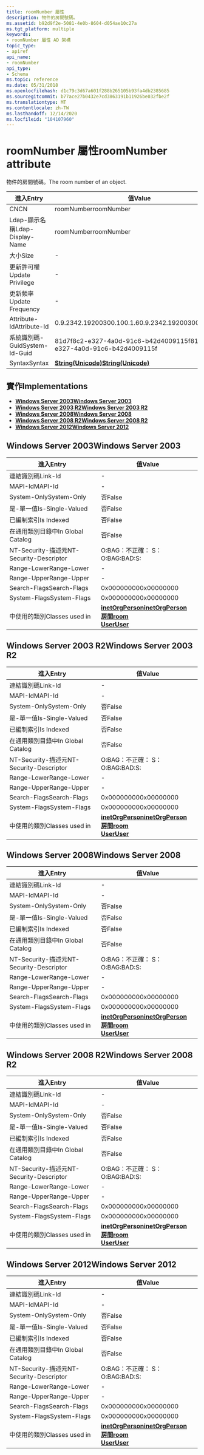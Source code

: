 ```yaml
---
title: roomNumber 屬性
description: 物件的房間號碼。
ms.assetid: b92d9f2e-5081-4e0b-8604-d054ae10c27a
ms.tgt_platform: multiple
keywords:
- roomNumber 屬性 AD 架構
topic_type:
- apiref
api_name:
- roomNumber
api_type:
- Schema
ms.topic: reference
ms.date: 05/31/2018
ms.openlocfilehash: d1c79c3d67a601f288b265105b93fa4db2385685
ms.sourcegitcommit: b77ace27b0432e7cd3863191b11926be032fbe2f
ms.translationtype: MT
ms.contentlocale: zh-TW
ms.lasthandoff: 12/14/2020
ms.locfileid: "104107960"
---
```

# <a name="roomnumber-attribute"></a><span data-ttu-id="2fdfe-104">roomNumber 屬性</span><span class="sxs-lookup"><span data-stu-id="2fdfe-104">roomNumber attribute</span></span>

<span data-ttu-id="2fdfe-105">物件的房間號碼。</span><span class="sxs-lookup"><span data-stu-id="2fdfe-105">The room number of an object.</span></span>



| <span data-ttu-id="2fdfe-106">進入</span><span class="sxs-lookup"><span data-stu-id="2fdfe-106">Entry</span></span> | <span data-ttu-id="2fdfe-107">值</span><span class="sxs-lookup"><span data-stu-id="2fdfe-107">Value</span></span> |
|-------------------|---------------------------------------------|
| <span data-ttu-id="2fdfe-108">CN</span><span class="sxs-lookup"><span data-stu-id="2fdfe-108">CN</span></span>                | <span data-ttu-id="2fdfe-109">roomNumber</span><span class="sxs-lookup"><span data-stu-id="2fdfe-109">roomNumber</span></span>                                  |
| <span data-ttu-id="2fdfe-110">Ldap-顯示名稱</span><span class="sxs-lookup"><span data-stu-id="2fdfe-110">Ldap-Display-Name</span></span> | <span data-ttu-id="2fdfe-111">roomNumber</span><span class="sxs-lookup"><span data-stu-id="2fdfe-111">roomNumber</span></span>                                  |
| <span data-ttu-id="2fdfe-112">大小</span><span class="sxs-lookup"><span data-stu-id="2fdfe-112">Size</span></span>              | \-                                          |
| <span data-ttu-id="2fdfe-113">更新許可權</span><span class="sxs-lookup"><span data-stu-id="2fdfe-113">Update Privilege</span></span>  | \-                                          |
| <span data-ttu-id="2fdfe-114">更新頻率</span><span class="sxs-lookup"><span data-stu-id="2fdfe-114">Update Frequency</span></span>  | \-                                          |
| <span data-ttu-id="2fdfe-115">Attribute-Id</span><span class="sxs-lookup"><span data-stu-id="2fdfe-115">Attribute-Id</span></span>      | <span data-ttu-id="2fdfe-116">0.9.2342.19200300.100.1.6</span><span class="sxs-lookup"><span data-stu-id="2fdfe-116">0.9.2342.19200300.100.1.6</span></span>                   |
| <span data-ttu-id="2fdfe-117">系統識別碼-Guid</span><span class="sxs-lookup"><span data-stu-id="2fdfe-117">System-Id-Guid</span></span>    | <span data-ttu-id="2fdfe-118">81d7f8c2-e327-4a0d-91c6-b42d4009115f</span><span class="sxs-lookup"><span data-stu-id="2fdfe-118">81d7f8c2-e327-4a0d-91c6-b42d4009115f</span></span>        |
| <span data-ttu-id="2fdfe-119">Syntax</span><span class="sxs-lookup"><span data-stu-id="2fdfe-119">Syntax</span></span>            | [<span data-ttu-id="2fdfe-120">**String(Unicode)**</span><span class="sxs-lookup"><span data-stu-id="2fdfe-120">**String(Unicode)**</span></span>](s-string-unicode.md) |



## <a name="implementations"></a><span data-ttu-id="2fdfe-121">實作</span><span class="sxs-lookup"><span data-stu-id="2fdfe-121">Implementations</span></span>

-   [<span data-ttu-id="2fdfe-122">**Windows Server 2003**</span><span class="sxs-lookup"><span data-stu-id="2fdfe-122">**Windows Server 2003**</span></span>](#windows-server-2003)
-   [<span data-ttu-id="2fdfe-123">**Windows Server 2003 R2**</span><span class="sxs-lookup"><span data-stu-id="2fdfe-123">**Windows Server 2003 R2**</span></span>](#windows-server-2003-r2)
-   [<span data-ttu-id="2fdfe-124">**Windows Server 2008**</span><span class="sxs-lookup"><span data-stu-id="2fdfe-124">**Windows Server 2008**</span></span>](#windows-server-2008)
-   [<span data-ttu-id="2fdfe-125">**Windows Server 2008 R2**</span><span class="sxs-lookup"><span data-stu-id="2fdfe-125">**Windows Server 2008 R2**</span></span>](#windows-server-2008-r2)
-   [<span data-ttu-id="2fdfe-126">**Windows Server 2012**</span><span class="sxs-lookup"><span data-stu-id="2fdfe-126">**Windows Server 2012**</span></span>](#windows-server-2012)

## <a name="windows-server-2003"></a><span data-ttu-id="2fdfe-127">Windows Server 2003</span><span class="sxs-lookup"><span data-stu-id="2fdfe-127">Windows Server 2003</span></span>



| <span data-ttu-id="2fdfe-128">進入</span><span class="sxs-lookup"><span data-stu-id="2fdfe-128">Entry</span></span> | <span data-ttu-id="2fdfe-129">值</span><span class="sxs-lookup"><span data-stu-id="2fdfe-129">Value</span></span> |
|------------------------|-------------------------------------------------------------------------------------------------------------------------|
| <span data-ttu-id="2fdfe-130">連結識別碼</span><span class="sxs-lookup"><span data-stu-id="2fdfe-130">Link-Id</span></span>                | \-                                                                                                                      |
| <span data-ttu-id="2fdfe-131">MAPI-Id</span><span class="sxs-lookup"><span data-stu-id="2fdfe-131">MAPI-Id</span></span>                | \-                                                                                                                      |
| <span data-ttu-id="2fdfe-132">System-Only</span><span class="sxs-lookup"><span data-stu-id="2fdfe-132">System-Only</span></span>            | <span data-ttu-id="2fdfe-133">否</span><span class="sxs-lookup"><span data-stu-id="2fdfe-133">False</span></span>                                                                                                                   |
| <span data-ttu-id="2fdfe-134">是-單一值</span><span class="sxs-lookup"><span data-stu-id="2fdfe-134">Is-Single-Valued</span></span>       | <span data-ttu-id="2fdfe-135">否</span><span class="sxs-lookup"><span data-stu-id="2fdfe-135">False</span></span>                                                                                                                   |
| <span data-ttu-id="2fdfe-136">已編制索引</span><span class="sxs-lookup"><span data-stu-id="2fdfe-136">Is Indexed</span></span>             | <span data-ttu-id="2fdfe-137">否</span><span class="sxs-lookup"><span data-stu-id="2fdfe-137">False</span></span>                                                                                                                   |
| <span data-ttu-id="2fdfe-138">在通用類別目錄中</span><span class="sxs-lookup"><span data-stu-id="2fdfe-138">In Global Catalog</span></span>      | <span data-ttu-id="2fdfe-139">否</span><span class="sxs-lookup"><span data-stu-id="2fdfe-139">False</span></span>                                                                                                                   |
| <span data-ttu-id="2fdfe-140">NT-Security-描述元</span><span class="sxs-lookup"><span data-stu-id="2fdfe-140">NT-Security-Descriptor</span></span> | <span data-ttu-id="2fdfe-141">O:BAG：不正確： S：</span><span class="sxs-lookup"><span data-stu-id="2fdfe-141">O:BAG:BAD:S:</span></span>                                                                                                            |
| <span data-ttu-id="2fdfe-142">Range-Lower</span><span class="sxs-lookup"><span data-stu-id="2fdfe-142">Range-Lower</span></span>            | \-                                                                                                                      |
| <span data-ttu-id="2fdfe-143">Range-Upper</span><span class="sxs-lookup"><span data-stu-id="2fdfe-143">Range-Upper</span></span>            | \-                                                                                                                      |
| <span data-ttu-id="2fdfe-144">Search-Flags</span><span class="sxs-lookup"><span data-stu-id="2fdfe-144">Search-Flags</span></span>           | <span data-ttu-id="2fdfe-145">0x00000000</span><span class="sxs-lookup"><span data-stu-id="2fdfe-145">0x00000000</span></span>                                                                                                              |
| <span data-ttu-id="2fdfe-146">System-Flags</span><span class="sxs-lookup"><span data-stu-id="2fdfe-146">System-Flags</span></span>           | <span data-ttu-id="2fdfe-147">0x00000000</span><span class="sxs-lookup"><span data-stu-id="2fdfe-147">0x00000000</span></span>                                                                                                              |
| <span data-ttu-id="2fdfe-148">中使用的類別</span><span class="sxs-lookup"><span data-stu-id="2fdfe-148">Classes used in</span></span>        | [<span data-ttu-id="2fdfe-149">**inetOrgPerson**</span><span class="sxs-lookup"><span data-stu-id="2fdfe-149">**inetOrgPerson**</span></span>](c-inetorgperson.md)<br/> [<span data-ttu-id="2fdfe-150">**房間**</span><span class="sxs-lookup"><span data-stu-id="2fdfe-150">**room**</span></span>](c-room.md)<br/> [<span data-ttu-id="2fdfe-151">**User**</span><span class="sxs-lookup"><span data-stu-id="2fdfe-151">**User**</span></span>](c-user.md)<br/> |



## <a name="windows-server-2003-r2"></a><span data-ttu-id="2fdfe-152">Windows Server 2003 R2</span><span class="sxs-lookup"><span data-stu-id="2fdfe-152">Windows Server 2003 R2</span></span>



| <span data-ttu-id="2fdfe-153">進入</span><span class="sxs-lookup"><span data-stu-id="2fdfe-153">Entry</span></span> | <span data-ttu-id="2fdfe-154">值</span><span class="sxs-lookup"><span data-stu-id="2fdfe-154">Value</span></span> |
|------------------------|-------------------------------------------------------------------------------------------------------------------------|
| <span data-ttu-id="2fdfe-155">連結識別碼</span><span class="sxs-lookup"><span data-stu-id="2fdfe-155">Link-Id</span></span>                | \-                                                                                                                      |
| <span data-ttu-id="2fdfe-156">MAPI-Id</span><span class="sxs-lookup"><span data-stu-id="2fdfe-156">MAPI-Id</span></span>                | \-                                                                                                                      |
| <span data-ttu-id="2fdfe-157">System-Only</span><span class="sxs-lookup"><span data-stu-id="2fdfe-157">System-Only</span></span>            | <span data-ttu-id="2fdfe-158">否</span><span class="sxs-lookup"><span data-stu-id="2fdfe-158">False</span></span>                                                                                                                   |
| <span data-ttu-id="2fdfe-159">是-單一值</span><span class="sxs-lookup"><span data-stu-id="2fdfe-159">Is-Single-Valued</span></span>       | <span data-ttu-id="2fdfe-160">否</span><span class="sxs-lookup"><span data-stu-id="2fdfe-160">False</span></span>                                                                                                                   |
| <span data-ttu-id="2fdfe-161">已編制索引</span><span class="sxs-lookup"><span data-stu-id="2fdfe-161">Is Indexed</span></span>             | <span data-ttu-id="2fdfe-162">否</span><span class="sxs-lookup"><span data-stu-id="2fdfe-162">False</span></span>                                                                                                                   |
| <span data-ttu-id="2fdfe-163">在通用類別目錄中</span><span class="sxs-lookup"><span data-stu-id="2fdfe-163">In Global Catalog</span></span>      | <span data-ttu-id="2fdfe-164">否</span><span class="sxs-lookup"><span data-stu-id="2fdfe-164">False</span></span>                                                                                                                   |
| <span data-ttu-id="2fdfe-165">NT-Security-描述元</span><span class="sxs-lookup"><span data-stu-id="2fdfe-165">NT-Security-Descriptor</span></span> | <span data-ttu-id="2fdfe-166">O:BAG：不正確： S：</span><span class="sxs-lookup"><span data-stu-id="2fdfe-166">O:BAG:BAD:S:</span></span>                                                                                                            |
| <span data-ttu-id="2fdfe-167">Range-Lower</span><span class="sxs-lookup"><span data-stu-id="2fdfe-167">Range-Lower</span></span>            | \-                                                                                                                      |
| <span data-ttu-id="2fdfe-168">Range-Upper</span><span class="sxs-lookup"><span data-stu-id="2fdfe-168">Range-Upper</span></span>            | \-                                                                                                                      |
| <span data-ttu-id="2fdfe-169">Search-Flags</span><span class="sxs-lookup"><span data-stu-id="2fdfe-169">Search-Flags</span></span>           | <span data-ttu-id="2fdfe-170">0x00000000</span><span class="sxs-lookup"><span data-stu-id="2fdfe-170">0x00000000</span></span>                                                                                                              |
| <span data-ttu-id="2fdfe-171">System-Flags</span><span class="sxs-lookup"><span data-stu-id="2fdfe-171">System-Flags</span></span>           | <span data-ttu-id="2fdfe-172">0x00000000</span><span class="sxs-lookup"><span data-stu-id="2fdfe-172">0x00000000</span></span>                                                                                                              |
| <span data-ttu-id="2fdfe-173">中使用的類別</span><span class="sxs-lookup"><span data-stu-id="2fdfe-173">Classes used in</span></span>        | [<span data-ttu-id="2fdfe-174">**inetOrgPerson**</span><span class="sxs-lookup"><span data-stu-id="2fdfe-174">**inetOrgPerson**</span></span>](c-inetorgperson.md)<br/> [<span data-ttu-id="2fdfe-175">**房間**</span><span class="sxs-lookup"><span data-stu-id="2fdfe-175">**room**</span></span>](c-room.md)<br/> [<span data-ttu-id="2fdfe-176">**User**</span><span class="sxs-lookup"><span data-stu-id="2fdfe-176">**User**</span></span>](c-user.md)<br/> |



## <a name="windows-server-2008"></a><span data-ttu-id="2fdfe-177">Windows Server 2008</span><span class="sxs-lookup"><span data-stu-id="2fdfe-177">Windows Server 2008</span></span>



| <span data-ttu-id="2fdfe-178">進入</span><span class="sxs-lookup"><span data-stu-id="2fdfe-178">Entry</span></span> | <span data-ttu-id="2fdfe-179">值</span><span class="sxs-lookup"><span data-stu-id="2fdfe-179">Value</span></span> |
|------------------------|-------------------------------------------------------------------------------------------------------------------------|
| <span data-ttu-id="2fdfe-180">連結識別碼</span><span class="sxs-lookup"><span data-stu-id="2fdfe-180">Link-Id</span></span>                | \-                                                                                                                      |
| <span data-ttu-id="2fdfe-181">MAPI-Id</span><span class="sxs-lookup"><span data-stu-id="2fdfe-181">MAPI-Id</span></span>                | \-                                                                                                                      |
| <span data-ttu-id="2fdfe-182">System-Only</span><span class="sxs-lookup"><span data-stu-id="2fdfe-182">System-Only</span></span>            | <span data-ttu-id="2fdfe-183">否</span><span class="sxs-lookup"><span data-stu-id="2fdfe-183">False</span></span>                                                                                                                   |
| <span data-ttu-id="2fdfe-184">是-單一值</span><span class="sxs-lookup"><span data-stu-id="2fdfe-184">Is-Single-Valued</span></span>       | <span data-ttu-id="2fdfe-185">否</span><span class="sxs-lookup"><span data-stu-id="2fdfe-185">False</span></span>                                                                                                                   |
| <span data-ttu-id="2fdfe-186">已編制索引</span><span class="sxs-lookup"><span data-stu-id="2fdfe-186">Is Indexed</span></span>             | <span data-ttu-id="2fdfe-187">否</span><span class="sxs-lookup"><span data-stu-id="2fdfe-187">False</span></span>                                                                                                                   |
| <span data-ttu-id="2fdfe-188">在通用類別目錄中</span><span class="sxs-lookup"><span data-stu-id="2fdfe-188">In Global Catalog</span></span>      | <span data-ttu-id="2fdfe-189">否</span><span class="sxs-lookup"><span data-stu-id="2fdfe-189">False</span></span>                                                                                                                   |
| <span data-ttu-id="2fdfe-190">NT-Security-描述元</span><span class="sxs-lookup"><span data-stu-id="2fdfe-190">NT-Security-Descriptor</span></span> | <span data-ttu-id="2fdfe-191">O:BAG：不正確： S：</span><span class="sxs-lookup"><span data-stu-id="2fdfe-191">O:BAG:BAD:S:</span></span>                                                                                                            |
| <span data-ttu-id="2fdfe-192">Range-Lower</span><span class="sxs-lookup"><span data-stu-id="2fdfe-192">Range-Lower</span></span>            | \-                                                                                                                      |
| <span data-ttu-id="2fdfe-193">Range-Upper</span><span class="sxs-lookup"><span data-stu-id="2fdfe-193">Range-Upper</span></span>            | \-                                                                                                                      |
| <span data-ttu-id="2fdfe-194">Search-Flags</span><span class="sxs-lookup"><span data-stu-id="2fdfe-194">Search-Flags</span></span>           | <span data-ttu-id="2fdfe-195">0x00000000</span><span class="sxs-lookup"><span data-stu-id="2fdfe-195">0x00000000</span></span>                                                                                                              |
| <span data-ttu-id="2fdfe-196">System-Flags</span><span class="sxs-lookup"><span data-stu-id="2fdfe-196">System-Flags</span></span>           | <span data-ttu-id="2fdfe-197">0x00000000</span><span class="sxs-lookup"><span data-stu-id="2fdfe-197">0x00000000</span></span>                                                                                                              |
| <span data-ttu-id="2fdfe-198">中使用的類別</span><span class="sxs-lookup"><span data-stu-id="2fdfe-198">Classes used in</span></span>        | [<span data-ttu-id="2fdfe-199">**inetOrgPerson**</span><span class="sxs-lookup"><span data-stu-id="2fdfe-199">**inetOrgPerson**</span></span>](c-inetorgperson.md)<br/> [<span data-ttu-id="2fdfe-200">**房間**</span><span class="sxs-lookup"><span data-stu-id="2fdfe-200">**room**</span></span>](c-room.md)<br/> [<span data-ttu-id="2fdfe-201">**User**</span><span class="sxs-lookup"><span data-stu-id="2fdfe-201">**User**</span></span>](c-user.md)<br/> |



## <a name="windows-server-2008-r2"></a><span data-ttu-id="2fdfe-202">Windows Server 2008 R2</span><span class="sxs-lookup"><span data-stu-id="2fdfe-202">Windows Server 2008 R2</span></span>



| <span data-ttu-id="2fdfe-203">進入</span><span class="sxs-lookup"><span data-stu-id="2fdfe-203">Entry</span></span> | <span data-ttu-id="2fdfe-204">值</span><span class="sxs-lookup"><span data-stu-id="2fdfe-204">Value</span></span> |
|------------------------|-------------------------------------------------------------------------------------------------------------------------|
| <span data-ttu-id="2fdfe-205">連結識別碼</span><span class="sxs-lookup"><span data-stu-id="2fdfe-205">Link-Id</span></span>                | \-                                                                                                                      |
| <span data-ttu-id="2fdfe-206">MAPI-Id</span><span class="sxs-lookup"><span data-stu-id="2fdfe-206">MAPI-Id</span></span>                | \-                                                                                                                      |
| <span data-ttu-id="2fdfe-207">System-Only</span><span class="sxs-lookup"><span data-stu-id="2fdfe-207">System-Only</span></span>            | <span data-ttu-id="2fdfe-208">否</span><span class="sxs-lookup"><span data-stu-id="2fdfe-208">False</span></span>                                                                                                                   |
| <span data-ttu-id="2fdfe-209">是-單一值</span><span class="sxs-lookup"><span data-stu-id="2fdfe-209">Is-Single-Valued</span></span>       | <span data-ttu-id="2fdfe-210">否</span><span class="sxs-lookup"><span data-stu-id="2fdfe-210">False</span></span>                                                                                                                   |
| <span data-ttu-id="2fdfe-211">已編制索引</span><span class="sxs-lookup"><span data-stu-id="2fdfe-211">Is Indexed</span></span>             | <span data-ttu-id="2fdfe-212">否</span><span class="sxs-lookup"><span data-stu-id="2fdfe-212">False</span></span>                                                                                                                   |
| <span data-ttu-id="2fdfe-213">在通用類別目錄中</span><span class="sxs-lookup"><span data-stu-id="2fdfe-213">In Global Catalog</span></span>      | <span data-ttu-id="2fdfe-214">否</span><span class="sxs-lookup"><span data-stu-id="2fdfe-214">False</span></span>                                                                                                                   |
| <span data-ttu-id="2fdfe-215">NT-Security-描述元</span><span class="sxs-lookup"><span data-stu-id="2fdfe-215">NT-Security-Descriptor</span></span> | <span data-ttu-id="2fdfe-216">O:BAG：不正確： S：</span><span class="sxs-lookup"><span data-stu-id="2fdfe-216">O:BAG:BAD:S:</span></span>                                                                                                            |
| <span data-ttu-id="2fdfe-217">Range-Lower</span><span class="sxs-lookup"><span data-stu-id="2fdfe-217">Range-Lower</span></span>            | \-                                                                                                                      |
| <span data-ttu-id="2fdfe-218">Range-Upper</span><span class="sxs-lookup"><span data-stu-id="2fdfe-218">Range-Upper</span></span>            | \-                                                                                                                      |
| <span data-ttu-id="2fdfe-219">Search-Flags</span><span class="sxs-lookup"><span data-stu-id="2fdfe-219">Search-Flags</span></span>           | <span data-ttu-id="2fdfe-220">0x00000000</span><span class="sxs-lookup"><span data-stu-id="2fdfe-220">0x00000000</span></span>                                                                                                              |
| <span data-ttu-id="2fdfe-221">System-Flags</span><span class="sxs-lookup"><span data-stu-id="2fdfe-221">System-Flags</span></span>           | <span data-ttu-id="2fdfe-222">0x00000000</span><span class="sxs-lookup"><span data-stu-id="2fdfe-222">0x00000000</span></span>                                                                                                              |
| <span data-ttu-id="2fdfe-223">中使用的類別</span><span class="sxs-lookup"><span data-stu-id="2fdfe-223">Classes used in</span></span>        | [<span data-ttu-id="2fdfe-224">**inetOrgPerson**</span><span class="sxs-lookup"><span data-stu-id="2fdfe-224">**inetOrgPerson**</span></span>](c-inetorgperson.md)<br/> [<span data-ttu-id="2fdfe-225">**房間**</span><span class="sxs-lookup"><span data-stu-id="2fdfe-225">**room**</span></span>](c-room.md)<br/> [<span data-ttu-id="2fdfe-226">**User**</span><span class="sxs-lookup"><span data-stu-id="2fdfe-226">**User**</span></span>](c-user.md)<br/> |



## <a name="windows-server-2012"></a><span data-ttu-id="2fdfe-227">Windows Server 2012</span><span class="sxs-lookup"><span data-stu-id="2fdfe-227">Windows Server 2012</span></span>



| <span data-ttu-id="2fdfe-228">進入</span><span class="sxs-lookup"><span data-stu-id="2fdfe-228">Entry</span></span> | <span data-ttu-id="2fdfe-229">值</span><span class="sxs-lookup"><span data-stu-id="2fdfe-229">Value</span></span> |
|------------------------|-------------------------------------------------------------------------------------------------------------------------|
| <span data-ttu-id="2fdfe-230">連結識別碼</span><span class="sxs-lookup"><span data-stu-id="2fdfe-230">Link-Id</span></span>                | \-                                                                                                                      |
| <span data-ttu-id="2fdfe-231">MAPI-Id</span><span class="sxs-lookup"><span data-stu-id="2fdfe-231">MAPI-Id</span></span>                | \-                                                                                                                      |
| <span data-ttu-id="2fdfe-232">System-Only</span><span class="sxs-lookup"><span data-stu-id="2fdfe-232">System-Only</span></span>            | <span data-ttu-id="2fdfe-233">否</span><span class="sxs-lookup"><span data-stu-id="2fdfe-233">False</span></span>                                                                                                                   |
| <span data-ttu-id="2fdfe-234">是-單一值</span><span class="sxs-lookup"><span data-stu-id="2fdfe-234">Is-Single-Valued</span></span>       | <span data-ttu-id="2fdfe-235">否</span><span class="sxs-lookup"><span data-stu-id="2fdfe-235">False</span></span>                                                                                                                   |
| <span data-ttu-id="2fdfe-236">已編制索引</span><span class="sxs-lookup"><span data-stu-id="2fdfe-236">Is Indexed</span></span>             | <span data-ttu-id="2fdfe-237">否</span><span class="sxs-lookup"><span data-stu-id="2fdfe-237">False</span></span>                                                                                                                   |
| <span data-ttu-id="2fdfe-238">在通用類別目錄中</span><span class="sxs-lookup"><span data-stu-id="2fdfe-238">In Global Catalog</span></span>      | <span data-ttu-id="2fdfe-239">否</span><span class="sxs-lookup"><span data-stu-id="2fdfe-239">False</span></span>                                                                                                                   |
| <span data-ttu-id="2fdfe-240">NT-Security-描述元</span><span class="sxs-lookup"><span data-stu-id="2fdfe-240">NT-Security-Descriptor</span></span> | <span data-ttu-id="2fdfe-241">O:BAG：不正確： S：</span><span class="sxs-lookup"><span data-stu-id="2fdfe-241">O:BAG:BAD:S:</span></span>                                                                                                            |
| <span data-ttu-id="2fdfe-242">Range-Lower</span><span class="sxs-lookup"><span data-stu-id="2fdfe-242">Range-Lower</span></span>            | \-                                                                                                                      |
| <span data-ttu-id="2fdfe-243">Range-Upper</span><span class="sxs-lookup"><span data-stu-id="2fdfe-243">Range-Upper</span></span>            | \-                                                                                                                      |
| <span data-ttu-id="2fdfe-244">Search-Flags</span><span class="sxs-lookup"><span data-stu-id="2fdfe-244">Search-Flags</span></span>           | <span data-ttu-id="2fdfe-245">0x00000000</span><span class="sxs-lookup"><span data-stu-id="2fdfe-245">0x00000000</span></span>                                                                                                              |
| <span data-ttu-id="2fdfe-246">System-Flags</span><span class="sxs-lookup"><span data-stu-id="2fdfe-246">System-Flags</span></span>           | <span data-ttu-id="2fdfe-247">0x00000000</span><span class="sxs-lookup"><span data-stu-id="2fdfe-247">0x00000000</span></span>                                                                                                              |
| <span data-ttu-id="2fdfe-248">中使用的類別</span><span class="sxs-lookup"><span data-stu-id="2fdfe-248">Classes used in</span></span>        | [<span data-ttu-id="2fdfe-249">**inetOrgPerson**</span><span class="sxs-lookup"><span data-stu-id="2fdfe-249">**inetOrgPerson**</span></span>](c-inetorgperson.md)<br/> [<span data-ttu-id="2fdfe-250">**房間**</span><span class="sxs-lookup"><span data-stu-id="2fdfe-250">**room**</span></span>](c-room.md)<br/> [<span data-ttu-id="2fdfe-251">**User**</span><span class="sxs-lookup"><span data-stu-id="2fdfe-251">**User**</span></span>](c-user.md)<br/> |



 

 





